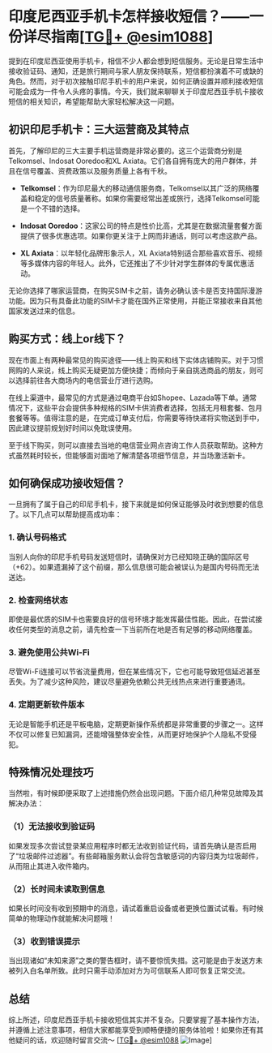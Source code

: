 # 印度尼西亚手机卡怎样接收短信？——一份详尽指南[[TG💪+ @esim1088](https://t.me/s/esim1088)]

提到在印度尼西亚使用手机卡，相信不少人都会想到短信服务。无论是日常生活中接收验证码、通知，还是旅行期间与家人朋友保持联系，短信都扮演着不可或缺的角色。然而，对于初次接触印尼手机卡的用户来说，如何正确设置并顺利接收短信可能会成为一件令人头疼的事情。今天，我们就来聊聊关于印度尼西亚手机卡接收短信的相关知识，希望能帮助大家轻松解决这一问题。

## 初识印尼手机卡：三大运营商及其特点

首先，了解印尼的三大主要手机运营商是非常必要的。这三个运营商分别是Telkomsel、Indosat Ooredoo和XL Axiata。它们各自拥有庞大的用户群体，并且在信号覆盖、资费政策以及服务质量上各有千秋。

- **Telkomsel**：作为印尼最大的移动通信服务商，Telkomsel以其广泛的网络覆盖和稳定的信号质量著称。如果你需要经常出差或旅行，选择Telkomsel可能是一个不错的选择。
  
- **Indosat Ooredoo**：这家公司的特点是性价比高，尤其是在数据流量套餐方面提供了很多优惠选项。如果你更关注于上网而非通话，则可以考虑这款产品。

- **XL Axiata**：以年轻化品牌形象示人，XL Axiata特别适合那些喜欢音乐、视频等多媒体内容的年轻人。此外，它还推出了不少针对学生群体的专属优惠活动。

无论你选择了哪家运营商，在购买SIM卡之前，请务必确认该卡是否支持国际漫游功能。因为只有具备此功能的SIM卡才能在国外正常使用，并能正常接收来自其他国家发送过来的信息。

## 购买方式：线上or线下？

现在市面上有两种最常见的购买途径——线上购买和线下实体店铺购买。对于习惯网购的人来说，线上购买无疑更加方便快捷；而倾向于亲自挑选商品的朋友，则可以选择前往各大商场内的电信营业厅进行选购。

在线上渠道中，最常见的方式是通过电商平台如Shopee、Lazada等下单。通常情况下，这些平台会提供多种规格的SIM卡供消费者选择，包括无月租套餐、包月套餐等等。值得注意的是，在完成订单支付后，你需要等待快递将实物送到手中，因此建议提前规划好时间以免耽误使用。

至于线下购买，则可以直接去当地的电信营业网点咨询工作人员获取帮助。这种方式虽然耗时较长，但能够面对面地了解清楚各项细节信息，并当场激活新卡。

## 如何确保成功接收短信？

一旦拥有了属于自己的印尼手机卡，接下来就是如何保证能够及时收到想要的信息了。以下几点可以帮助提高成功率：

### 1. 确认号码格式
当别人向你的印尼手机号码发送短信时，请确保对方已经知晓正确的国际区号（+62）。如果遗漏掉了这个前缀，那么信息很可能会被误认为是国内号码而无法送达。

### 2. 检查网络状态
即使是最优质的SIM卡也需要良好的信号环境才能发挥最佳性能。因此，在尝试接收任何类型的消息之前，请先检查一下当前所在地是否有足够的移动网络覆盖。

### 3. 避免使用公共Wi-Fi
尽管Wi-Fi连接可以节省流量费用，但在某些情况下，它也可能导致短信延迟甚至丢失。为了减少这种风险，建议尽量避免依赖公共无线热点来进行重要通讯。

### 4. 定期更新软件版本
无论是智能手机还是平板电脑，定期更新操作系统都是非常重要的步骤之一。这样不仅可以修复已知漏洞，还能增强整体安全性，从而更好地保护个人隐私不受侵犯。

## 特殊情况处理技巧

当然啦，有时候即便采取了上述措施仍然会出现问题。下面介绍几种常见故障及其解决办法：

### （1）无法接收到验证码
如果发现多次尝试登录某应用程序时都无法收到验证代码，请首先确认是否启用了“垃圾邮件过滤器”。有些邮箱服务默认会将包含敏感词的内容归类为垃圾邮件，从而阻止其进入收件箱内。

### （2）长时间未读取到信息
如果长时间没有收到预期中的消息，请试着重启设备或者更换位置试试看。有时候简单的物理动作就能解决问题哦！

### （3）收到错误提示
当出现诸如“未知来源”之类的警告框时，请不要惊慌失措。这可能是由于发送方未被列入白名单所致。此时只需手动添加对方为可信联系人即可恢复正常交流。

## 总结

综上所述，印度尼西亚手机卡接收短信其实并不复杂。只要掌握了基本操作方法，并遵循上述注意事项，相信大家都能享受到顺畅便捷的服务体验啦！如果你还有其他疑问的话，欢迎随时留言交流～ [[TG💪+ @esim1088](https://t.me/s/esim1088) ![Image](https://i.postimg.cc/4NQfJmqS/Snipaste-2025-05-13-00-14-12.png)]